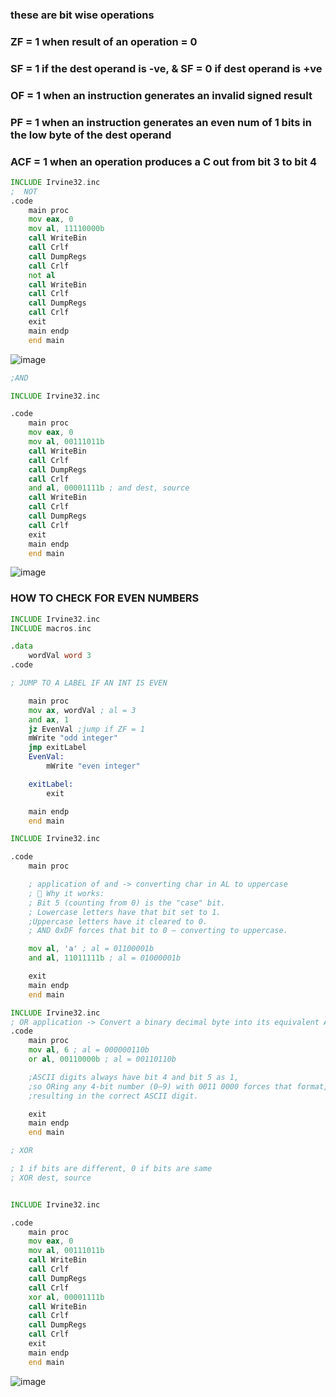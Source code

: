  ### these are bit wise operations
 ### ZF = 1 when result of an operation = 0
 ### SF = 1 if the dest operand is -ve, & SF = 0 if dest operand is +ve
 ### OF = 1 when an instruction generates an invalid signed result
 ### PF = 1 when an instruction generates an even num of 1 bits in the low byte of the dest operand
 
 ### ACF = 1 when an operation produces a C out from bit 3 to bit 4
```asm
INCLUDE Irvine32.inc
;  NOT
.code
	main proc
	mov eax, 0
	mov al, 11110000b
	call WriteBin
	call Crlf
	call DumpRegs
	call Crlf
	not al	    
	call WriteBin
	call Crlf
	call DumpRegs
	call Crlf
	exit
	main endp
	end main
```

![image](https://github.com/user-attachments/assets/a8a89c31-3e81-419c-bbdd-cca2edccf9d0)





```asm
;AND

INCLUDE Irvine32.inc

.code
	main proc
	mov eax, 0
	mov al, 00111011b
	call WriteBin
	call Crlf
	call DumpRegs
	call Crlf
	and al, 00001111b ; and dest, source  
	call WriteBin
	call Crlf
	call DumpRegs
	call Crlf
	exit
	main endp
	end main
```
![image](https://github.com/user-attachments/assets/8ab149f0-4fc0-4301-aad3-7935d97d519e)

### HOW TO CHECK FOR EVEN NUMBERS
```asm
INCLUDE Irvine32.inc
INCLUDE macros.inc 

.data
	wordVal word 3
.code

; JUMP TO A LABEL IF AN INT IS EVEN

	main proc
	mov ax, wordVal ; al = 3
	and ax, 1
	jz EvenVal ;jump if ZF = 1
	mWrite "odd integer"
	jmp exitLabel
	EvenVal:
		mWrite "even integer"

	exitLabel:
		exit

	main endp
	end main

```
``` asm
INCLUDE Irvine32.inc

.code
	main proc

	; application of and -> converting char in AL to uppercase 
	; 🧠 Why it works:
    ; Bit 5 (counting from 0) is the "case" bit.
	; Lowercase letters have that bit set to 1.
	;Uppercase letters have it cleared to 0.
	; AND 0xDF forces that bit to 0 — converting to uppercase.

	mov al, 'a' ; al = 01100001b
	and al, 11011111b ; al = 01000001b 

	exit
	main endp
	end main

```




```asm
INCLUDE Irvine32.inc
; OR application -> Convert a binary decimal byte into its equivalent ASCII decimal digit
.code
	main proc
	mov al, 6 ; al = 000000110b
	or al, 00110000b ; al = 00110110b

	;ASCII digits always have bit 4 and bit 5 as 1, 
	;so ORing any 4-bit number (0–9) with 0011 0000 forces that format, 
	;resulting in the correct ASCII digit.

	exit
	main endp
	end main
```
```asm
; XOR

; 1 if bits are different, 0 if bits are same
; XOR dest, source


INCLUDE Irvine32.inc

.code
	main proc
	mov eax, 0
	mov al, 00111011b
	call WriteBin
	call Crlf
	call DumpRegs
	call Crlf
	xor al, 00001111b 
	call WriteBin
	call Crlf
	call DumpRegs
	call Crlf
	exit
	main endp
	end main
```
![image](https://github.com/user-attachments/assets/1bdf3f3d-75c4-4dd6-a815-b4738d308afa)
